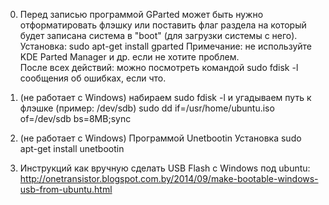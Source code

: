 0. Перед записью программой GParted может быть нужно отформатировать флэшку или поставить флаг раздела на который будет записана система в "boot" (для загрузки системы с него).
Установка: sudo apt-get install gparted
Примечание: не используйте KDE Parted Manager и др. если не хотите проблем.  
После всех действий: можно посмотреть командой sudo fdisk -l сообщения об ошибках, если что.

1. (не работает с Windows)
набираем sudo fdisk -l и угадываем путь к флэшке (пример: /dev/sdb)
sudo dd if=/usr/home/ubuntu.iso of=/dev/sdb bs=8MB;sync

2. (не работает с Windows)
Программой Unetbootin
Установка sudo apt-get install unetbootin

3. Инструкций как вручную сделать USB Flash с Windows под ubuntu:
http://onetransistor.blogspot.com.by/2014/09/make-bootable-windows-usb-from-ubuntu.html